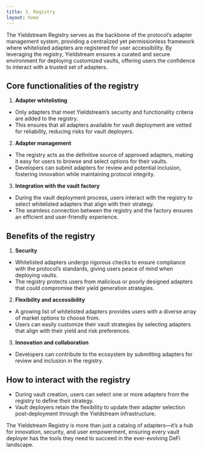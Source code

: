 ```yaml
---
title: 3. Registry
layout: home
---
```


The Yieldstream Registry serves as the backbone of the protocol’s adapter management system, providing a centralized yet permissionless framework where whitelisted adapters are registered for user accessibility.
By leveraging the registry, Yieldstream ensures a curated and secure environment for deploying customized vaults, offering users the confidence to interact with a trusted set of adapters.

## Core functionalities of the registry

1. **Adapter whitelisting**

- Only adapters that meet Yieldstream’s security and functionality criteria are added to the registry.
- This ensures that all adapters available for vault deployment are vetted for reliability, reducing risks for vault deployers.

2. **Adapter management**

- The registry acts as the definitive source of approved adapters, making it easy for users to browse and select options for their vaults.
- Developers can submit adapters for review and potential inclusion, fostering innovation while maintaining protocol integrity.

3. **Integration with the vault factory**

- During the vault deployment process, users interact with the registry to select whitelisted adapters that align with their strategy.
- The seamless connection between the registry and the factory ensures an efficient and user-friendly experience.

## Benefits of the registry

1. **Security**

- Whitelisted adapters undergo rigorous checks to ensure compliance with the protocol’s standards, giving users peace of mind when deploying vaults.
- The registry protects users from malicious or poorly designed adapters that could compromise their yield generation strategies.

2. **Flexibility and accessibility**

- A growing list of whitelisted adapters provides users with a diverse array of market options to choose from.
- Users can easily customize their vault strategies by selecting adapters that align with their yield and risk preferences.

3. **Innovation and collaboration**

- Developers can contribute to the ecosystem by submitting adapters for review and inclusion in the registry.

## How to interact with the registry

- During vault creation, users can select one or more adapters from the registry to define their strategy.
- Vault deployers retain the flexibility to update their adapter selection post-deployment through the Yieldstream infrastructure.

The Yieldstream Registry is more than just a catalog of adapters—it’s a hub for innovation, security, and user empowerment, ensuring every vault deployer has the tools they need to succeed in the ever-evolving DeFi landscape.
